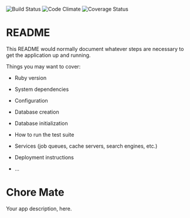 ![Build Status](https://codeship.com/projects/jECgx3nej3BzH7gXZvtQ7aEKqIF8eBFGM/status?branch=master)
![Code Climate](https://codeclimate.com/github/cemple89/ChoreMate.png)
![Coverage Status](https://coveralls.io/repos/cemple89/choremate/badge.png)

# README

This README would normally document whatever steps are necessary to get the
application up and running.

Things you may want to cover:

* Ruby version

* System dependencies

* Configuration

* Database creation

* Database initialization

* How to run the test suite

* Services (job queues, cache servers, search engines, etc.)

* Deployment instructions

* ...
# Chore Mate
Your app description, here.
